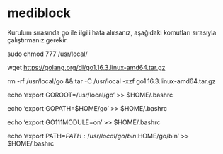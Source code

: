 # mediblock

Kurulum sırasında go ile ilgili hata alırsanız, aşağıdaki komutları sırasıyla çalıştırmanız gerekir.

sudo chmod 777 /usr/local/

wget https://golang.org/dl/go1.16.3.linux-amd64.tar.gz

rm -rf /usr/local/go && tar -C /usr/local -xzf go1.16.3.linux-amd64.tar.gz

echo ‘export GOROOT=/usr/local/go’ >> $HOME/.bashrc

echo ‘export GOPATH=$HOME/go’ >> $HOME/.bashrc

echo ‘export GO111MODULE=on’ >> $HOME/.bashrc

echo ‘export PATH=$PATH:/usr/local/go/bin:$HOME/go/bin’ >> $HOME/.bashrc
